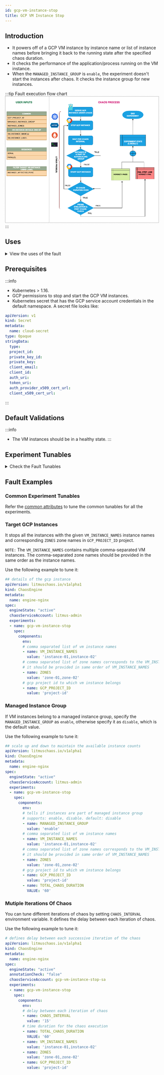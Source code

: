```yaml
---
id: gcp-vm-instance-stop
title: GCP VM Instance Stop
---
```


## Introduction
- It powers off of a GCP VM instance by instance name or list of instance names before bringing it back to the running state after the specified chaos duration.
- It checks the performance of the application/process running on the VM instance.
- When the `MANAGED_INSTANCE_GROUP` is `enable`, the experiment doesn't start the instances after chaos. It checks the instance group for new instances.

:::tip Fault execution flow chart
![GCP VM Instance Stop](./static/images/gcp-vm-instance-stop.png)
:::

## Uses
<details>
<summary>View the uses of the fault</summary>
<div>
Coming soon.
</div>
</details>

## Prerequisites
:::info
- Kubernetes > 1.16.
- GCP permissions to stop and start the GCP VM instances. 
- Kubernetes secret that has the GCP service account credentials in the default namespace. A secret file looks like:
```yaml
apiVersion: v1
kind: Secret
metadata:
  name: cloud-secret
type: Opaque
stringData:
  type:
  project_id:
  private_key_id:
  private_key:
  client_email:
  client_id:
  auth_uri:
  token_uri:
  auth_provider_x509_cert_url:
  client_x509_cert_url:
```
:::

## Default Validations
:::info
- The VM instances should be in a healthy state.
:::

## Experiment Tunables
<details>
    <summary>Check the Fault Tunables</summary>
    <h2>Mandatory Fields</h2>
    <table>
      <tr>
        <th> Variables </th>
        <th> Description </th>
        <th> Notes </th>
      </tr>
      <tr>
        <td> GCP_PROJECT_ID </td>
        <td> GCP project ID to which the VM instances belong </td>
        <td> All the VM instances must belong to a single GCP project </td>
      </tr>
      <tr>
        <td> VM_INSTANCE_NAMES </td>
        <td> Name of target VM instances </td>
        <td> Multiple instance names can be provided as instance1,instance2,... </td>
      </tr>
      <tr>
        <td> ZONES </td>
        <td> The zones of the target VM instances </td>
        <td> Zone for every instance name has to be provided as zone1,zone2,... in the same order of <code>VM_INSTANCE_NAMES</code> </td>
      </tr>
    </table>
    <h2>Optional Fields</h2>
    <table>
      <tr>
        <th> Variables </th>
        <th> Description </th>
        <th> Notes </th>
      </tr>
      <tr>
        <td> TOTAL_CHAOS_DURATION </td>
        <td> The total time duration for chaos insertion (sec) </td>
        <td> Defaults to 30s </td>
      </tr>
       <tr>
        <td> CHAOS_INTERVAL </td>
        <td> The interval (in sec) between successive instance termination </td>
        <td> Defaults to 30s </td>
      </tr>
      <tr>
        <td> MANAGED_INSTANCE_GROUP </td>
        <td> Set to <code>enable</code> if the target instance is the part of a managed instance group </td>
        <td> Defaults to <code>disable</code> </td>
      </tr>
      <tr>
        <td> SEQUENCE </td>
        <td> It defines sequence of chaos execution for multiple instance </td>
        <td> Default value: parallel. Supported: serial, parallel </td>
      </tr>
      <tr>
        <td> RAMP_TIME </td>
        <td> Period to wait before and after injection of chaos in sec </td>
        <td> Eg. 30 </td>
      </tr>
    </table>
</details>

## Fault Examples

### Common Experiment Tunables
Refer the [common attributes](../common-tunables-for-all-experiments) to tune the common tunables for all the experiments.

### Target GCP Instances
It stops all the instances with the given `VM_INSTANCE_NAMES` instance names and corresponding `ZONES` zone names in `GCP_PROJECT_ID` project. 

`NOTE:` The `VM_INSTANCE_NAMES` contains multiple comma-separated VM instances. The comma-separated zone names should be provided in the same order as the instance names.

Use the following example to tune it:

[embedmd]:# (./static/manifests/gcp-vm-instance-stop/gcp-instance.yaml yaml)
```yaml
## details of the gcp instance
apiVersion: litmuschaos.io/v1alpha1
kind: ChaosEngine
metadata:
  name: engine-nginx
spec:
  engineState: "active"
  chaosServiceAccount: litmus-admin
  experiments:
  - name: gcp-vm-instance-stop
    spec:
      components:
        env:
        # comma separated list of vm instance names
        - name: VM_INSTANCE_NAMES
          value: 'instance-01,instance-02'
        # comma separated list of zone names corresponds to the VM_INSTANCE_NAMES
        # it should be provided in same order of VM_INSTANCE_NAMES
        - name: ZONES
          value: 'zone-01,zone-02'
        # gcp project id to which vm instance belongs
        - name: GCP_PROJECT_ID
          value: 'project-id'
```

### Managed Instance Group

If VM instances belong to a managed instance group, specify the `MANAGED_INSTANCE_GROUP` as `enable`, otherwise specify it as `disable`, which is the default value. 

Use the following example to tune it:

[embedmd]:# (./static/manifests/gcp-vm-instance-stop/managed-instance-group.yaml yaml)
```yaml
## scale up and down to maintain the available instance counts
apiVersion: litmuschaos.io/v1alpha1
kind: ChaosEngine
metadata:
  name: engine-nginx
spec:
  engineState: "active"
  chaosServiceAccount: litmus-admin
  experiments:
  - name: gcp-vm-instance-stop
    spec:
      components:
        env:
        # tells if instances are part of managed instance group
        # supports: enable, disable. default: disable
        - name: MANAGED_INSTANCE_GROUP
          value: 'enable'
        # comma separated list of vm instance names
        - name: VM_INSTANCE_NAMES
          value: 'instance-01,instance-02'
        # comma separated list of zone names corresponds to the VM_INSTANCE_NAMES
        # it should be provided in same order of VM_INSTANCE_NAMES
        - name: ZONES
          value: 'zone-01,zone-02'
        # gcp project id to which vm instance belongs
        - name: GCP_PROJECT_ID
          value: 'project-id'
        - name: TOTAL_CHAOS_DURATION
          VALUE: '60'
```

### Mutiple Iterations Of Chaos

You can tune different iterations of chaos by setting `CHAOS_INTERVAL` environment variable. It defines the delay between each iteration of chaos.

Use the following example to tune it:

[embedmd]:# (./static/manifests/gcp-vm-instance-stop/chaos-interval.yaml yaml)
```yaml
# defines delay between each successive iteration of the chaos
apiVersion: litmuschaos.io/v1alpha1
kind: ChaosEngine
metadata:
  name: engine-nginx
spec:
  engineState: "active"
  annotationCheck: "false"
  chaosServiceAccount: gcp-vm-instance-stop-sa
  experiments:
  - name: gcp-vm-instance-stop
    spec:
      components:
        env:
        # delay between each iteration of chaos
        - name: CHAOS_INTERVAL
          value: '15'
        # time duration for the chaos execution
        - name: TOTAL_CHAOS_DURATION
          VALUE: '60'
        - name: VM_INSTANCE_NAMES
          value: 'instance-01,instance-02'
        - name: ZONES
          value: 'zone-01,zone-02'
        - name: GCP_PROJECT_ID
          value: 'project-id'
       
```
